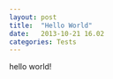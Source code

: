 ```yaml
---
layout: post
title:  "Hello World"
date:   2013-10-21 16.02
categories: Tests 	
---
```


hello world!


